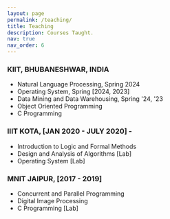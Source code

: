 ```yaml
---
layout: page
permalink: /teaching/
title: Teaching
description: Courses Taught.
nav: true
nav_order: 6
---
```


### KIIT, BHUBANESHWAR, INDIA

- Natural Language Processing, Spring 2024
- Operating System, Spring [2024, 2023]
- Data Mining and Data Warehousing, Spring '24, '23
- Object Oriented Programming
- C Programming

### IIIT KOTA, [JAN 2020 - JULY 2020] -

- Introduction to Logic and Formal Methods
- Design and Analysis of Algorithms [Lab]
- Operating System [Lab]

### MNIT JAIPUR, [2017 - 2019]

- Concurrent and Parallel Programming
- Digital Image Processing
- C Programming [Lab]
